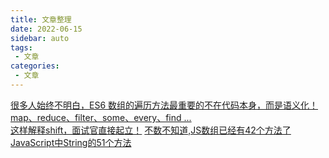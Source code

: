 ```yaml
---
title: 文章整理
date: 2022-06-15
sidebar: auto
tags: 
 - 文章
categories:
 - 文章
---
```


[很多人始终不明白，ES6 数组的遍历方法最重要的不在代码本身，而是语义化！map、reduce、filter、some、every、find ...](https://juejin.cn/post/7338397590008283175)   
[这样解释shift，面试官直接起立！](https://juejin.cn/post/7302330573382107148)
[不数不知道,JS数组已经有42个方法了](https://juejin.cn/post/7283377140199915583)
[JavaScript中String的51个方法](https://juejin.cn/post/7300731450597277732)

